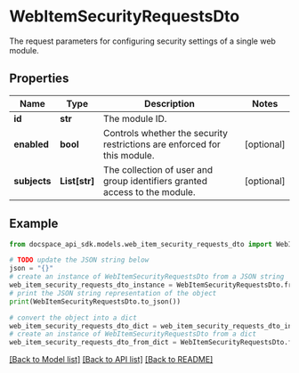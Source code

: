 # WebItemSecurityRequestsDto
The request parameters for configuring security settings of a single web module.

## Properties

Name | Type | Description | Notes
------------ | ------------- | ------------- | -------------
**id** | **str** | The module ID. | 
**enabled** | **bool** | Controls whether the security restrictions are enforced for this module. | [optional] 
**subjects** | **List[str]** | The collection of user and group identifiers granted access to the module. | [optional] 

## Example

```python
from docspace_api_sdk.models.web_item_security_requests_dto import WebItemSecurityRequestsDto

# TODO update the JSON string below
json = "{}"
# create an instance of WebItemSecurityRequestsDto from a JSON string
web_item_security_requests_dto_instance = WebItemSecurityRequestsDto.from_json(json)
# print the JSON string representation of the object
print(WebItemSecurityRequestsDto.to_json())

# convert the object into a dict
web_item_security_requests_dto_dict = web_item_security_requests_dto_instance.to_dict()
# create an instance of WebItemSecurityRequestsDto from a dict
web_item_security_requests_dto_from_dict = WebItemSecurityRequestsDto.from_dict(web_item_security_requests_dto_dict)
```
[[Back to Model list]](../README.md#documentation-for-models) [[Back to API list]](../README.md#documentation-for-api-endpoints) [[Back to README]](../README.md)


